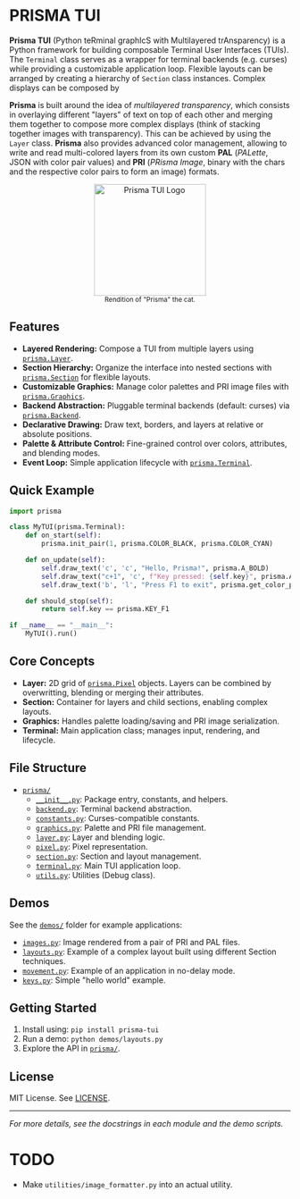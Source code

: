# PRISMA TUI

**Prisma TUI** (Python teRminal graphIcS with Multilayered trAnsparency) is a Python framework for building composable Terminal User Interfaces (TUIs). The `Terminal` class serves as a wrapper for terminal backends (e.g. curses) while providing a customizable application loop. Flexible layouts can be arranged by creating a hierarchy of `Section` class instances. Complex displays can be composed by

**Prisma** is built around the idea of *multilayered transparency*, which consists in overlaying different "layers" of text on top of each other and merging them together to compose more complex displays (think of stacking together images with transparency). This can be achieved by using the `Layer` class. **Prisma** also provides advanced color management, allowing to write and read multi-colored layers from its own custom **PAL** (*PALette*, JSON with color pair values) and **PRI** (*PRisma Image*, binary with the chars and the respective color pairs to form an image) formats.

<p align="center">
  <img src="logo.png" alt="Prisma TUI Logo" width="200"/><br>
  <small>Rendition of "Prisma" the cat.</small>
</p>

## Features

- **Layered Rendering:** Compose a TUI from multiple layers using [`prisma.Layer`](prisma/layer.py).
- **Section Hierarchy:** Organize the interface into nested sections with [`prisma.Section`](prisma/section.py) for flexible layouts.
- **Customizable Graphics:** Manage color palettes and PRI image files with [`prisma.Graphics`](prisma/graphics.py).
- **Backend Abstraction:** Pluggable terminal backends (default: curses) via [`prisma.Backend`](prisma/backend.py).
- **Declarative Drawing:** Draw text, borders, and layers at relative or absolute positions.
- **Palette & Attribute Control:** Fine-grained control over colors, attributes, and blending modes.
- **Event Loop:** Simple application lifecycle with [`prisma.Terminal`](prisma/terminal.py).

## Quick Example

```python
import prisma

class MyTUI(prisma.Terminal):
    def on_start(self):
        prisma.init_pair(1, prisma.COLOR_BLACK, prisma.COLOR_CYAN)

    def on_update(self):
        self.draw_text('c', 'c', "Hello, Prisma!", prisma.A_BOLD)
        self.draw_text("c+1", 'c', f"Key pressed: {self.key}", prisma.A_BOLD)
        self.draw_text('b', 'l', "Press F1 to exit", prisma.get_color_pair(1))

    def should_stop(self):
        return self.key == prisma.KEY_F1

if __name__ == "__main__":
    MyTUI().run()
```

## Core Concepts

- **Layer:** 2D grid of [`prisma.Pixel`](prisma/pixel.py) objects. Layers can be combined by overwritting, blending or merging their attributes.
- **Section:** Container for layers and child sections, enabling complex layouts.
- **Graphics:** Handles palette loading/saving and PRI image serialization.
- **Terminal:** Main application class; manages input, rendering, and lifecycle.


## File Structure

- [`prisma/`](prisma/)
  - [`__init__.py`](prisma/__init__.py): Package entry, constants, and helpers.
  - [`backend.py`](prisma/backend.py): Terminal backend abstraction.
  - [`constants.py`](prisma/constants.py): Curses-compatible constants.
  - [`graphics.py`](prisma/graphics.py): Palette and PRI file management.
  - [`layer.py`](prisma/layer.py): Layer and blending logic.
  - [`pixel.py`](prisma/pixel.py): Pixel representation.
  - [`section.py`](prisma/section.py): Section and layout management.
  - [`terminal.py`](prisma/terminal.py): Main TUI application loop.
  - [`utils.py`](prisma/utils.py): Utilities (Debug class).

## Demos

See the [`demos/`](demos/) folder for example applications:
- [`images.py`](demos/images.py): Image rendered from a pair of PRI and PAL files.
- [`layouts.py`](demos/layouts.py): Example of a complex layout built using different Section techniques.
- [`movement.py`](demos/movement.py): Example of an application in no-delay mode.
- [`keys.py`](demos/keys.py): Simple "hello world" example.

## Getting Started

1. Install using: `pip install prisma-tui`
2. Run a demo: `python demos/layouts.py`
3. Explore the API in [`prisma/`](prisma/).

## License

MIT License. See [LICENSE](LICENSE).

---

*For more details, see the docstrings in each module and the demo scripts.*

# TODO

- Make `utilities/image_formatter.py` into an actual utility.
